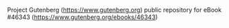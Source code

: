 Project Gutenberg (https://www.gutenberg.org) public repository for eBook #46343 (https://www.gutenberg.org/ebooks/46343)
